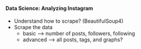 #### Data Science: Analyzing Instagram

- Understand how to scrape? (BeautifulSoup4)
- Scrape the data
  - basic --> number of posts, followers, following
  - advanced --> all posts, tags, and graphs?
